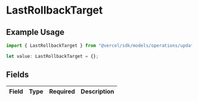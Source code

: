 # LastRollbackTarget

## Example Usage

```typescript
import { LastRollbackTarget } from "@vercel/sdk/models/operations/updateprojectdatacache.js";

let value: LastRollbackTarget = {};
```

## Fields

| Field       | Type        | Required    | Description |
| ----------- | ----------- | ----------- | ----------- |